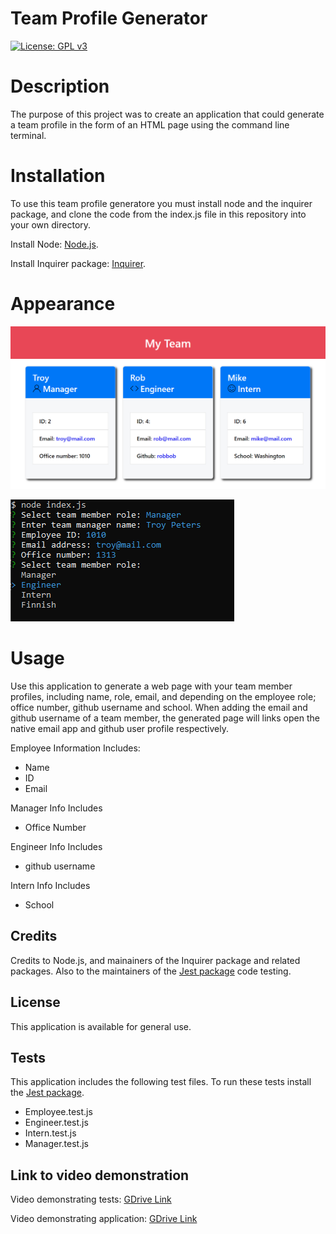 # Team Profile Generator

[![License: GPL v3](https://img.shields.io/badge/License-GPLv3-blue.svg)](https://www.gnu.org/licenses/gpl-3.0)

# Description

The purpose of this project was to create an application that could generate a team profile in the form of an HTML page using the command line terminal.

# Installation

To use this team profile generatore you must install node and the inquirer package, and clone the code from the index.js file in this repository into your own directory.

Install Node: [Node.js](https://nodejs.org/en/download/).

Install Inquirer package: [Inquirer](https://www.npmjs.com/package/inquirer).

# Appearance

![Team Profile](./dist/assets/images/teamprofile.png)

![Command Line Prompt](./dist/assets/images/teamprofile1.png)

# Usage

Use this application to generate a web page with your team member profiles, including name, role, email, and depending on the employee role; office number, github username and school. When adding the email and github username of a team member, the generated page will links open the native email app and github user profile respectively.

Employee Information Includes:

- Name
- ID
- Email

Manager Info Includes

- Office Number

Engineer Info Includes

- github username

Intern Info Includes

- School

## Credits

Credits to Node.js, and mainainers of the Inquirer package and related packages. Also to the maintainers of the [Jest package](https://jestjs.io/) code testing.

## License

This application is available for general use.

## Tests

This application includes the following test files. To run these tests install the [Jest package](https://jestjs.io/).

- Employee.test.js
- Engineer.test.js
- Intern.test.js
- Manager.test.js

## Link to video demonstration

Video demonstrating tests: [GDrive Link](https://drive.google.com/file/d/1pGypd0Z2MNNIBmbWYA_RZcvfAVfj6aRA/view?usp=sharing)

Video demonstrating application: [GDrive Link](https://drive.google.com/file/d/1GZF8LjkH1-Ft5YkvQp1ny3VkoLAbU-1U/view?usp=sharing)
